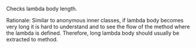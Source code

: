 Checks lambda body length.

Rationale: Similar to anonymous inner classes, if lambda body becomes
very long it is hard to understand and to see the flow of the method
where the lambda is defined. Therefore, long lambda body should usually
be extracted to method.
